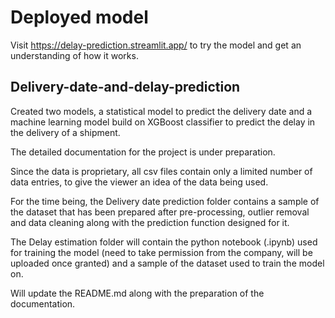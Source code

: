 # Deployed model
Visit https://delay-prediction.streamlit.app/ to try the model and get an understanding of how it works.


## Delivery-date-and-delay-prediction
Created two models, a statistical model to predict the delivery date and a machine learning model build on XGBoost classifier to predict the delay in the delivery of a shipment.

The detailed documentation for the project is under preparation.

Since the data is proprietary, all csv files contain only a limited number of data entries, to give the viewer an idea of the data being used.

For the time being, the Delivery date prediction folder contains a sample of the dataset that has been prepared after pre-processing, outlier removal and data cleaning along with the prediction function designed for it.

The Delay estimation folder will contain the python notebook (.ipynb) used for training the model (need to take permission from the company, will be uploaded once granted) and a sample of the dataset used to train the model on.

Will update the README.md along with the preparation of the documentation.
